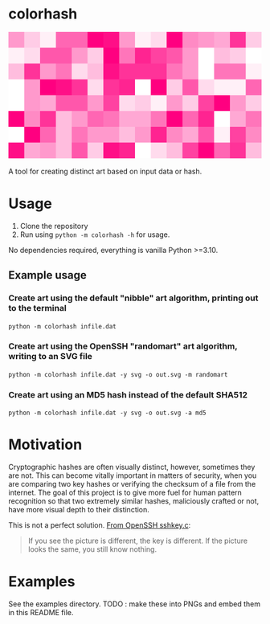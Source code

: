 # colorhash

![Hash of the full colorhash source code](examples/fullsource-sha512-nibble.svg)

A tool for creating distinct art based on input data or hash.

# Usage

1. Clone the repository
2. Run using `python -m colorhash -h` for usage.

No dependencies required, everything is vanilla Python >=3.10.

## Example usage

### Create art using the default "nibble" art algorithm, printing out to the terminal

`python -m colorhash infile.dat`

### Create art using the OpenSSH "randomart" art algorithm, writing to an SVG file

`python -m colorhash infile.dat -y svg -o out.svg -m randomart`

### Create art using an MD5 hash instead of the default SHA512

`python -m colorhash infile.dat -y svg -o out.svg -a md5`

# Motivation

Cryptographic hashes are often visually distinct, however, sometimes they are not. This can become
vitally important in matters of security, when you are comparing two key hashes or verifying the
checksum of a file from the internet. The goal of this project is to give more fuel for human
pattern recognition so that two extremely similar hashes, maliciously crafted or not, have more
visual depth to their distinction.

This is not a perfect solution. [From OpenSSH sshkey.c](https://github.com/openssh/openssh-portable/blob/8054b906983ceaed01fabd8188d3dac24c05ba39/sshkey.c#L993):

> If you see the picture is different, the key is different.
> If the picture looks the same, you still know nothing.

# Examples

See the examples directory. TODO : make these into PNGs and embed them in this README file.
